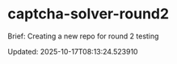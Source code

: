 # captcha-solver-round2

Brief:
Creating a new repo for round 2 testing

Updated: 2025-10-17T08:13:24.523910
